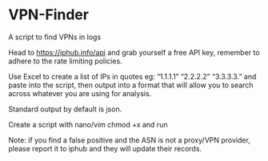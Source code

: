 # VPN-Finder
A script to find VPNs in logs

Head to https://iphub.info/api and grab yourself a free API key, remember to adhere to the rate limiting policies.

Use Excel to create a list of IPs in quotes eg: “1.1.1.1” “2.2.2.2” “3.3.3.3.” and paste into the script, then output into a format that will allow you to search across whatever you are using for analysis.

Standard output by default is json.

Create a script with nano/vim chmod +x and run

Note: if you find a false positive and the ASN is not a proxy/VPN provider, please report it to iphub and they will update their records.
